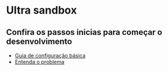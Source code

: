 # Ultra sandbox

## Confira os passos inicias para começar o desenvolvimento

- [Guia de configuração básica](/infra/README.md)
- [Entenda o problema](/docs/README.md)
